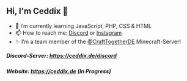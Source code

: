 ## Hi, I'm Ceddix 👋

- 🌱 I’m currently learning JavaScript, PHP, CSS & HTML
- 📫 How to reach me: [Discord](https://discord.com/users/463620307245072384) or [Instagram](https://www.instagram.com/ceddix/)
- ✨ I’m a team member of the [@CraftTogetherDE](https://github.com/CraftTogetherDE) Minecraft-Server!

##### Discord-Server: https://ceddix.de/discord
##### Website: https://ceddix.de (In Progress)
